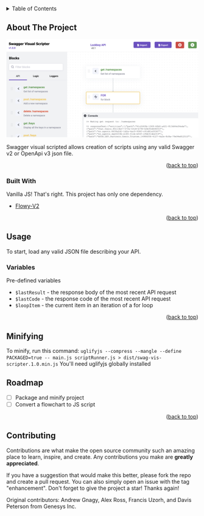 <a name="readme-top"></a>

<!-- PROJECT LOGO -->
<br />
<!-- <div align="center">
  <a href="http://example.com">
    <img src="images/logo.png" alt="Logo" width="80" height="80">
  </a>
</div> -->



<!-- TABLE OF CONTENTS -->
<details>
  <summary>Table of Contents</summary>
  <ol>
    <li><a href="#about-the-project">About The Project</a></li>
    <li><a href="#usage">Usage</a></li>
    <li><a href="#roadmap">Roadmap</a></li>
    <li><a href="#contributing">Contributing</a></li>
    <li><a href="#license">License</a></li>
    <li><a href="#contact">Contact</a></li>
    <li><a href="#acknowledgments">Acknowledgments</a></li>
  </ol>
</details>



<!-- ABOUT THE PROJECT -->
## About The Project

![Screen Shot](screenshot.png)

Swagger visual scripted allows creation of scripts using any valid Swagger v2 or OpenApi v3 json file.

<p align="right">(<a href="#readme-top">back to top</a>)</p>

### Built With

Vanilla JS! That's right. This project has only one dependency.

* [Flowy-V2](https://github.com/AndrewGnagy/flowy-v2)

<p align="right">(<a href="#readme-top">back to top</a>)</p>


<!-- USAGE EXAMPLES -->
## Usage
To start, load any valid JSON file describing your API.

### Variables
Pre-defined variables
* `$lastResult` - the response body of the most recent API request
* `$lastCode` - the response code of the most recent API request
* `$loopItem` - the current item in an iteration of a for loop

<p align="right">(<a href="#readme-top">back to top</a>)</p>

## Minifying

To minify, run this command:
`uglifyjs --compress --mangle --define PACKAGED=true -- main.js scriptRunner.js > dist/swag-vis-scripter.1.0.min.js`
You'll need uglifyjs globally installed

<!-- ROADMAP -->
## Roadmap

- [ ] Package and minify project
- [ ] Convert a flowchart to JS script

<p align="right">(<a href="#readme-top">back to top</a>)</p>

<!-- CONTRIBUTING -->
## Contributing

Contributions are what make the open source community such an amazing place to learn, inspire, and create. Any contributions you make are **greatly appreciated**.

If you have a suggestion that would make this better, please fork the repo and create a pull request. You can also simply open an issue with the tag "enhancement".
Don't forget to give the project a star! Thanks again!

Original contributors: Andrew Gnagy, Alex Ross, Francis Uzorh, and Davis Peterson from Genesys Inc.